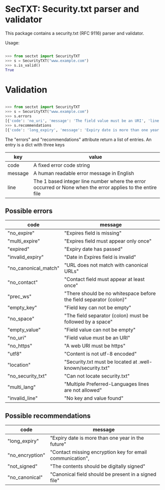 # SecTXT: Security.txt parser and validator

This package contains a security.txt (RFC 9116) parser and validator.

Usage:

```python

>>> from sectxt import SecurityTXT
>>> s = SecurityTXT("www.example.com")
>>> s.is_valid()
True

```

# Validation

```python

>>> from sectxt import SecurityTXT
>>> s = SecurityTXT("www.example.com")
>>> s.errors
[{'code': 'no_uri', 'message': 'The field value must be an URI', 'line': 2}, {'code': 'no_expire', 'message': 'The Expires field is missing', 'line': None}]
>>> s.recommendations
[{'code': 'long_expiry', 'message': 'Expiry date is more than one year in the future', 'line': 3}]
```

The "errors" and "recommendations" attribute return a list of entries. An entry is
a dict with three keys

| key     | value                                                                                                      |
|---------|------------------------------------------------------------------------------------------------------------|
| code    | A fixed error code string                                                                                  |
| message | A human readable error message in English                                                                  |
| line    | The 1 based integer line number where the error occurred or None when the error applies to the entire file |

## Possible errors

| code                  | message                                                            |
|-----------------------|--------------------------------------------------------------------|
| "no_expire"           | "Expires field is missing"                                         |
| "multi_expire"        | "Expires field must appear only once"                              |
| "expired"             | "Expiry date has passed"                                           |
| "invalid_expiry"      | "Date in Expires field is invalid"                                 |
| "no_canonical_match"  | "URL does not match with canonical URLs"                           |
| "no_contact"          | "Contact field must appear at least once"                          |
| "prec_ws"             | "There should be no whitespace before the field separator (colon)" |
| "empty_key"           | "Field key can not be empty"                                       | 
| "no_space"            | "The field separator (colon) must be followed by a space"          |
| "empty_value"         | "Field value can not be empty"                                     |
| "no_uri"              | "Field value must be an URI"                                       |
| "no_https"            | "A web URI must be https"                                          |
| "utf8"                | "Content is not utf-8 encoded"                                     |
| "location"            | "Security.txt must be located at .well-known/security.txt"         |
| "no_security_txt"     | "Can not locate security.txt"                                      |
| "multi_lang"          | "Multiple Preferred-Languages lines are not allowed"               |
| "invalid_line"        | "No key and value found"                                           |


## Possible recommendations

| code             | message                                                   |
|------------------|-----------------------------------------------------------|
| "long_expiry"    | "Expiry date is more than one year in the future"         |
| "no_encryption"  | "Contact missing encryption key for email communication", |
| "not_signed"     | "The contents should be digitally signed"                 |
| "no_canonical"   | "Canonical field should be present in a signed file"      |
